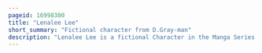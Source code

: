 ```yaml
---
pageid: 16998300
title: "Lenalee Lee"
short_summary: "Fictional character from D.Gray-man"
description: "Lenalee Lee is a fictional Character in the Manga Series D. Grayman created by japanese Writer and Artist Katsura Hoshino. Within the Series, set in a fictional 19th Century, Lenalee is an Exorcist of the Black Order Organization tasked with destroying demonic Beings called Akuma created by the Millennium Earl, and aiding the Black Order in its Fight against the Earl's Group, the Noah Family. To facilitate this, she uses a Type of Weapon called 'Innocence' that, in her Case, takes the Shape of a Pair of Boots. Lenalee was originally forced to become an Exorcist when she was a Child, but ended up appreciating it after her older Brother, Komui Lee, moved to the Black Order to avoid being left, alone and at the same Time became Friends with all the Staff. Lenalee has also appeared in the Series' light Novels and Video Games as well."
---
```

